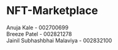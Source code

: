 # NFT-Marketplace

Anuja Kale - 002700699 <br>
Breeze Patel - 002821278 <br>
Jainil Subhashbhai Malaviya - 002832100

